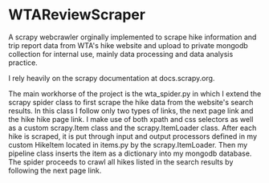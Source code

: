 # WTAReviewScraper
A scrapy webcrawler orginally implemented to scrape hike information and trip report data from WTA's hike website and upload to private mongodb collection for internal use, mainly data processing and data analysis practice.

I rely heavily on the scrapy documentation at docs.scrapy.org. 

The main workhorse of the project is the wta_spider.py in which I extend the scrapy spider class to first scrape the hike data from the website's search results. In this class I follow only two types of links, the next page link and the hike hike page link. I make use of both xpath and css selectors as well as a custom scrapy.Item class and the scrapy.ItemLoader class. After each hike is scraped, it is put through input and output processors defined in my custom HikeItem located in items.py by the scrapy.ItemLoader. Then my pipeline class inserts the item as a dictionary into my mongodb database. The spider proceeds to crawl all hikes listed in the search results by following the next page link.
